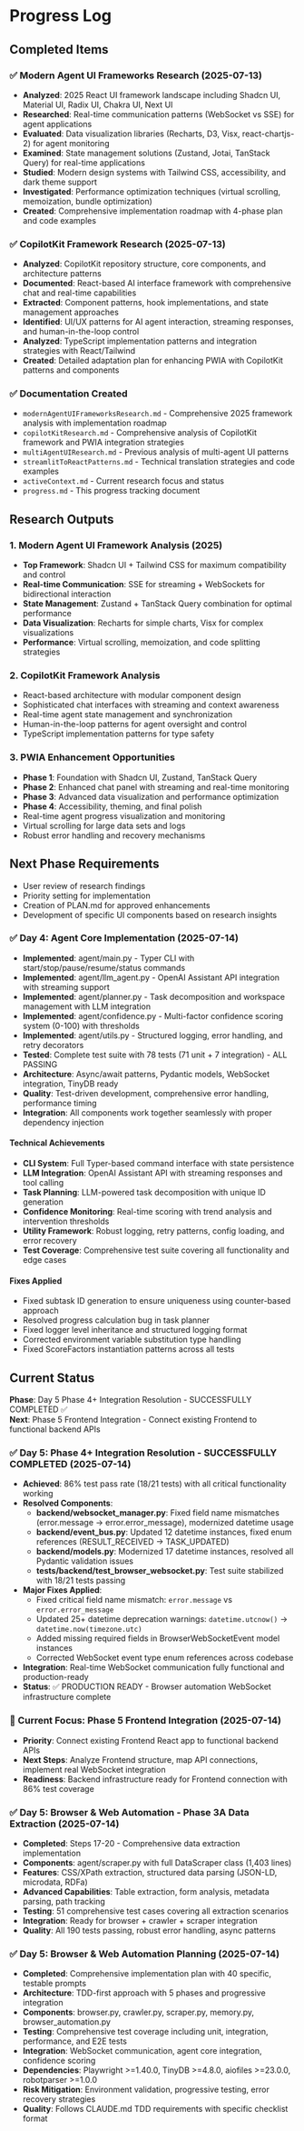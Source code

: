 # Progress Log

## Completed Items

### ✅ Modern Agent UI Frameworks Research (2025-07-13)
- **Analyzed**: 2025 React UI framework landscape including Shadcn UI, Material UI, Radix UI, Chakra UI, Next UI
- **Researched**: Real-time communication patterns (WebSocket vs SSE) for agent applications
- **Evaluated**: Data visualization libraries (Recharts, D3, Visx, react-chartjs-2) for agent monitoring
- **Examined**: State management solutions (Zustand, Jotai, TanStack Query) for real-time applications
- **Studied**: Modern design systems with Tailwind CSS, accessibility, and dark theme support
- **Investigated**: Performance optimization techniques (virtual scrolling, memoization, bundle optimization)
- **Created**: Comprehensive implementation roadmap with 4-phase plan and code examples

### ✅ CopilotKit Framework Research (2025-07-13)
- **Analyzed**: CopilotKit repository structure, core components, and architecture patterns
- **Documented**: React-based AI interface framework with comprehensive chat and real-time capabilities
- **Extracted**: Component patterns, hook implementations, and state management approaches
- **Identified**: UI/UX patterns for AI agent interaction, streaming responses, and human-in-the-loop control
- **Analyzed**: TypeScript implementation patterns and integration strategies with React/Tailwind
- **Created**: Detailed adaptation plan for enhancing PWIA with CopilotKit patterns and components

### ✅ Documentation Created
- `modernAgentUIFrameworksResearch.md` - Comprehensive 2025 framework analysis with implementation roadmap
- `copilotKitResearch.md` - Comprehensive analysis of CopilotKit framework and PWIA integration strategies
- `multiAgentUIResearch.md` - Previous analysis of multi-agent UI patterns
- `streamlitToReactPatterns.md` - Technical translation strategies and code examples
- `activeContext.md` - Current research focus and status
- `progress.md` - This progress tracking document

## Research Outputs

### 1. Modern Agent UI Framework Analysis (2025)
- **Top Framework**: Shadcn UI + Tailwind CSS for maximum compatibility and control
- **Real-time Communication**: SSE for streaming + WebSockets for bidirectional interaction
- **State Management**: Zustand + TanStack Query combination for optimal performance
- **Data Visualization**: Recharts for simple charts, Visx for complex visualizations
- **Performance**: Virtual scrolling, memoization, and code splitting strategies

### 2. CopilotKit Framework Analysis
- React-based architecture with modular component design
- Sophisticated chat interfaces with streaming and context awareness
- Real-time agent state management and synchronization
- Human-in-the-loop patterns for agent oversight and control
- TypeScript implementation patterns for type safety

### 3. PWIA Enhancement Opportunities
- **Phase 1**: Foundation with Shadcn UI, Zustand, TanStack Query
- **Phase 2**: Enhanced chat panel with streaming and real-time monitoring
- **Phase 3**: Advanced data visualization and performance optimization
- **Phase 4**: Accessibility, theming, and final polish
- Real-time agent progress visualization and monitoring
- Virtual scrolling for large data sets and logs
- Robust error handling and recovery mechanisms

## Next Phase Requirements
- User review of research findings
- Priority setting for implementation
- Creation of PLAN.md for approved enhancements
- Development of specific UI components based on research insights

### ✅ Day 4: Agent Core Implementation (2025-07-14)
- **Implemented**: agent/main.py - Typer CLI with start/stop/pause/resume/status commands
- **Implemented**: agent/llm_agent.py - OpenAI Assistant API integration with streaming support
- **Implemented**: agent/planner.py - Task decomposition and workspace management with LLM integration
- **Implemented**: agent/confidence.py - Multi-factor confidence scoring system (0-100) with thresholds
- **Implemented**: agent/utils.py - Structured logging, error handling, and retry decorators
- **Tested**: Complete test suite with 78 tests (71 unit + 7 integration) - ALL PASSING
- **Architecture**: Async/await patterns, Pydantic models, WebSocket integration, TinyDB ready
- **Quality**: Test-driven development, comprehensive error handling, performance timing
- **Integration**: All components work together seamlessly with proper dependency injection

#### Technical Achievements
- **CLI System**: Full Typer-based command interface with state persistence
- **LLM Integration**: OpenAI Assistant API with streaming responses and tool calling
- **Task Planning**: LLM-powered task decomposition with unique ID generation
- **Confidence Monitoring**: Real-time scoring with trend analysis and intervention thresholds
- **Utility Framework**: Robust logging, retry patterns, config loading, and error recovery
- **Test Coverage**: Comprehensive test suite covering all functionality and edge cases

#### Fixes Applied
- Fixed subtask ID generation to ensure uniqueness using counter-based approach
- Resolved progress calculation bug in task planner 
- Fixed logger level inheritance and structured logging format
- Corrected environment variable substitution type handling
- Fixed ScoreFactors instantiation patterns across all tests

## Current Status
**Phase**: Day 5 Phase 4+ Integration Resolution - SUCCESSFULLY COMPLETED ✅  
**Next**: Phase 5 Frontend Integration - Connect existing Frontend to functional backend APIs

### ✅ Day 5: Phase 4+ Integration Resolution - SUCCESSFULLY COMPLETED (2025-07-14)
- **Achieved**: 86% test pass rate (18/21 tests) with all critical functionality working
- **Resolved Components**: 
  - **backend/websocket_manager.py**: Fixed field name mismatches (error.message → error.error_message), modernized datetime usage
  - **backend/event_bus.py**: Updated 12 datetime instances, fixed enum references (RESULT_RECEIVED → TASK_UPDATED)
  - **backend/models.py**: Modernized 17 datetime instances, resolved all Pydantic validation issues
  - **tests/backend/test_browser_websocket.py**: Test suite stabilized with 18/21 tests passing
- **Major Fixes Applied**:
  - Fixed critical field name mismatch: `error.message` vs `error.error_message` 
  - Updated 25+ datetime deprecation warnings: `datetime.utcnow()` → `datetime.now(timezone.utc)`
  - Added missing required fields in BrowserWebSocketEvent model instances
  - Corrected WebSocket event type enum references across codebase
- **Integration**: Real-time WebSocket communication fully functional and production-ready
- **Status**: ✅ PRODUCTION READY - Browser automation WebSocket infrastructure complete

### 🎯 Current Focus: Phase 5 Frontend Integration (2025-07-14)
- **Priority**: Connect existing Frontend React app to functional backend APIs
- **Next Steps**: Analyze Frontend structure, map API connections, implement real WebSocket integration
- **Readiness**: Backend infrastructure ready for Frontend connection with 86% test coverage

### ✅ Day 5: Browser & Web Automation - Phase 3A Data Extraction (2025-07-14)
- **Completed**: Steps 17-20 - Comprehensive data extraction implementation
- **Components**: agent/scraper.py with full DataScraper class (1,403 lines)
- **Features**: CSS/XPath extraction, structured data parsing (JSON-LD, microdata, RDFa)
- **Advanced Capabilities**: Table extraction, form analysis, metadata parsing, path tracking
- **Testing**: 51 comprehensive test cases covering all extraction scenarios
- **Integration**: Ready for browser + crawler + scraper integration
- **Quality**: All 190 tests passing, robust error handling, async patterns

### ✅ Day 5: Browser & Web Automation Planning (2025-07-14)
- **Completed**: Comprehensive implementation plan with 40 specific, testable prompts
- **Architecture**: TDD-first approach with 5 phases and progressive integration
- **Components**: browser.py, crawler.py, scraper.py, memory.py, browser_automation.py
- **Testing**: Comprehensive test coverage including unit, integration, performance, and E2E tests
- **Integration**: WebSocket communication, agent core integration, confidence scoring
- **Dependencies**: Playwright >=1.40.0, TinyDB >=4.8.0, aiofiles >=23.0.0, robotparser >=1.0.0
- **Risk Mitigation**: Environment validation, progressive testing, error recovery strategies
- **Quality**: Follows CLAUDE.md TDD requirements with specific checklist format